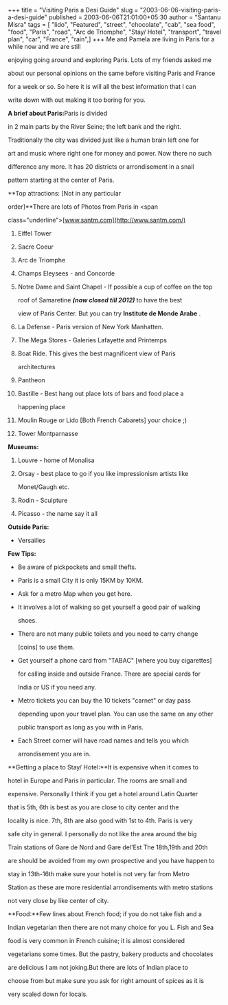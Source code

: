 +++
title = "Visiting Paris a Desi Guide"
slug = "2003-06-06-visiting-paris-a-desi-guide"
published = 2003-06-06T21:01:00+05:30
author = "Santanu Misra"
tags = [ "lido", "Featured", "street", "chocolate", "cab", "sea food", "food", "Paris", "road", "Arc de Triomphe", "Stay/ Hotel", "transport", "travel plan", "car", "France", "rain",]
+++
Me and Pamela are living in Paris for a while now and we are still

enjoying going around and exploring Paris. Lots of my friends asked me

about our personal opinions on the same before visiting Paris and France

for a week or so. So here it is will all the best information that I can

write down with out making it too boring for you.






  



  



<span class="underline">**A brief about Paris:**</span>Paris is divided

in 2 main parts by the River Seine; the left bank and the right.

Traditionally the city was divided just like a human brain left one for

art and music where right one for money and power. Now there no such

difference any more. It has 20 districts or arrondisement in a snail

pattern starting at the center of Paris.



<span class="underline">**Top attractions: \[Not in any particular

order\]**</span>There are lots of Photos from Paris in <span

class="underline">[www.santm.com](http://www.santm.com/)</span>



1.  Eiffel Tower

2.  Sacre Coeur

3.  Arc de Triomphe

4.  Champs Eleysees - and Concorde

5.  Notre Dame and Saint Chapel - If possible a cup of coffee on the top

    roof of Samaretine ***(now closed till 2012)*** to have the best

    view of Paris Center. But you can try **Institute de Monde Arabe** .

6.  La Defense - Paris version of New York Manhatten.

7.  The Mega Stores - Galeries Lafayette and Printemps

8.  Boat Ride. This gives the best magnificent view of Paris

    architectures

9.  Pantheon

10. Bastille - Best hang out place lots of bars and food place a

    happening place

11. Moulin Rouge or Lido \[Both French Cabarets\] your choice ;)

12. Tower Montparnasse



**Museums:**



1.  Louvre - home of Monalisa

2.  Orsay - best place to go if you like impressionism artists like

    Monet/Gaugh etc.

3.  Rodin - Sculpture

4.  Picasso - the name say it all



**Outside Paris:**



-   Versailles



**Few Tips:**



-   Be aware of pickpockets and small thefts.

-   Paris is a small City it is only 15KM by 10KM.

-   Ask for a metro Map when you get here.

-   It involves a lot of walking so get yourself a good pair of walking

    shoes.

-   There are not many public toilets and you need to carry change

    \[coins\] to use them.

-   Get yourself a phone card from "TABAC" \[where you buy cigarettes\]

    for calling inside and outside France. There are special cards for

    India or US if you need any.

-   Metro tickets you can buy the 10 tickets "carnet" or day pass

    depending upon your travel plan. You can use the same on any other

    public transport as long as you with in Paris.

-   Each Street corner will have road names and tells you which

    arrondisement you are in.



  



**Getting a place to Stay/ Hotel:**It is expensive when it comes to

hotel in Europe and Paris in particular. The rooms are small and

expensive. Personally I think if you get a hotel around Latin Quarter

that is 5th, 6th is best as you are close to city center and the

locality is nice. 7th, 8th are also good with 1st to 4th. Paris is very

safe city in general. I personally do not like the area around the big

Train stations of Gare de Nord and Gare del'Est The 18th,19th and 20th

are should be avoided from my own prospective and you have happen to

stay in 13th-16th make sure your hotel is not very far from Metro

Station as these are more residential arrondisements with metro stations

not very close by like center of city.



**Food:**Few lines about French food; if you do not take fish and a

Indian vegetarian then there are not many choice for you L. Fish and Sea

food is very common in French cuisine; it is almost considered

vegetarians some times. But the pastry, bakery products and chocolates

are delicious I am not joking.But there are lots of Indian place to

choose from but make sure you ask for right amount of spices as it is

very scaled down for locals.
